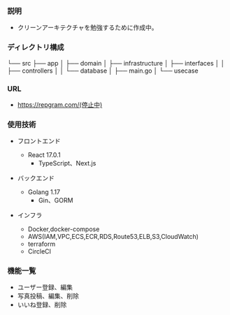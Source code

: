 ### 説明
- クリーンアーキテクチャを勉強するために作成中。

### ディレクトリ構成
└── src
    ├── app
    │   ├── domain
    │   ├── infrastructure
    │   ├── interfaces
    │   │   ├── controllers
    │   │   └── database
    │   ├── main.go
    │   └── usecase

### URL
  - https://repgram.com/(停止中)

### 使用技術

- フロントエンド

  - React 17.0.1
    - TypeScript、Next.js

- バックエンド

  - Golang 1.17
    - Gin、GORM

- インフラ
  - Docker,docker-compose
  - AWS(IAM,VPC,ECS,ECR,RDS,Route53,ELB,S3,CloudWatch)
  - terraform
  - CircleCI

### 機能一覧

- ユーザー登録、編集
- 写真投稿、編集、削除
- いいね登録、削除
